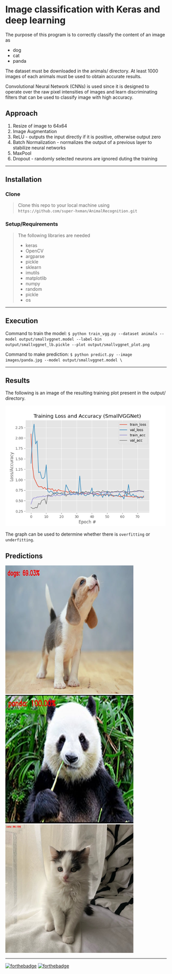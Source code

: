 # Image classification with Keras and deep learning
The purpose of this program is to correctly classify the content of an image as
- dog
- cat
- panda

The dataset must be downloaded in the animals/ directory. At least 1000 images of each animals must be used to obtain accurate results.

Convolutional Neural Network (CNNs) is used since it is designed to operate over the raw pixel intensities of images and learn discriminating filters that can be used to classify image with high accuracy.

## Approach
1. Resize of image to 64x64
2. Image Augmentation
3. ReLU - outputs the input directly if it is positive, otherwise output zero
4. Batch Normalization - normalizes the output of a previous layer to stabilize neural networks
5. MaxPool
6. Dropout - randomly selected neurons are ignored duting the training

---

## Installation
### Clone
> Clone this repo to your local machine using `https://github.com/super-hxman/AnimalRecognition.git`

### Setup/Requirements
> The following libraries are needed
> - keras
> - OpenCV
> - argparse
> - pickle
> - sklearn
> - imutils
> - matplotlib
> - numpy
> - random
> - pickle
> - os

---

## Execution
Command to train the model: 
`$ python train_vgg.py --dataset animals --model output/smallvggnet.model --label-bin output/smallvggnet_lb.pickle --plot output/smallvggnet_plot.png`

Command to make prediction:
`$ python predict.py --image images/panda.jpg --model output/smallvggnet.model \`

---

## Results
The following is an image of the resulting training plot present in the output/ directory.

<img src="./output/smallvggnet_plot.png" width="500px">

The graph can be used to determine whether there is `overfitting` or `underfitting`.

## Predictions
<img src="./Results/dog.jpeg" height="400px" width="400px">
<img src="./Results/panda.jpeg" height="400px" width="400px">
<img src="./Results/cat.jpeg" height="400px" width="400px"> 

---
[![forthebadge](https://forthebadge.com/images/badges/made-with-python.svg)](https://forthebadge.com)
[![forthebadge](https://forthebadge.com/images/badges/contains-cat-gifs.svg)](https://forthebadge.com)